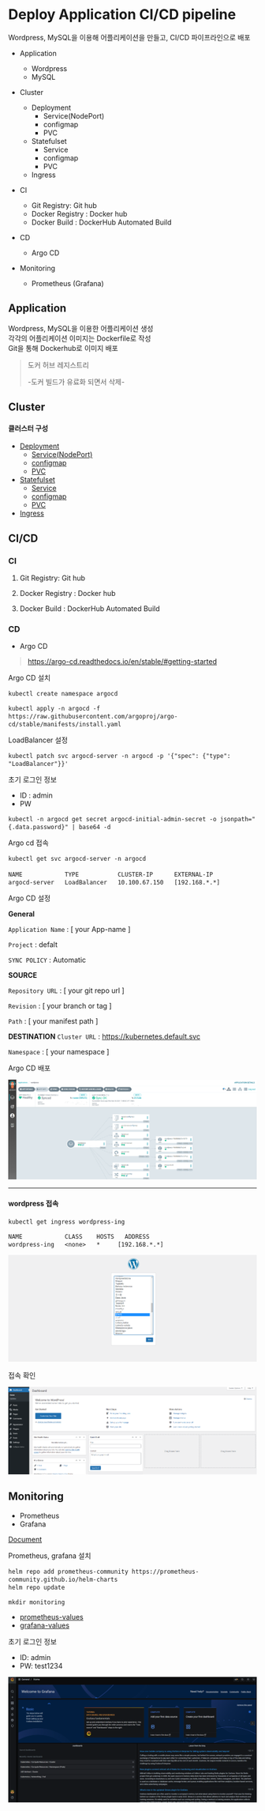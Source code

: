# Deploy Application CI/CD pipeline

Wordpress, MySQL을 이용해 어플리케이션을 만들고, CI/CD 파이프라인으로 배포

- Application
  - Wordpress
  - MySQL

- Cluster
  - Deployment
    - Service(NodePort)
    - configmap
    - PVC
  - Statefulset
    - Service
    - configmap
    - PVC
  - Ingress
- CI
  - Git Registry: Git hub
  - Docker Registry : Docker hub
  - Docker Build : DockerHub Automated Build

- CD
  - Argo CD
- Monitoring 
  - Prometheus (Grafana)

## Application

Wordpress, MySQL을 이용한 어플리케이션 생성  
각각의 어플리케이션 이미지는 Dockerfile로 작성  
Git을 통해 Dockerhub로 이미지 배포

> 도커 허브 레지스트리
> 
> -도커 빌드가 유료화 되면서 삭제-


## Cluster

#### 클러스터 구성



- [Deployment](deploy/deploy-wordpress.yaml)
  - [Service(NodePort)](deploy/deploy-svc.yaml)
  - [configmap](deploy/wordpress-configmap.yaml)
  - [PVC](deploy/wordpress-pvc.yaml)
- [Statefulset](deploy/sts-mysql.yaml)
  - [Service](deploy/sts-svc.yaml)
  - [configmap](deploy/mysql-configmap.yaml)
  - [PVC](deploy/mysql-pvc.yaml)
- [Ingress](deploy/deploy-ing.yaml)


## CI/CD

### CI

1. Git Registry: Git hub 

2. Docker Registry : Docker hub

3. Docker Build : DockerHub Automated Build



### CD

- Argo CD

> https://argo-cd.readthedocs.io/en/stable/#getting-started



Argo CD 설치

```
kubectl create namespace argocd
```

```
kubectl apply -n argocd -f https://raw.githubusercontent.com/argoproj/argo-cd/stable/manifests/install.yaml
```



LoadBalancer 설정

```
kubectl patch svc argocd-server -n argocd -p '{"spec": {"type": "LoadBalancer"}}' 
```



초기 로그인 정보

- ID : admin
- PW   
```
kubectl -n argocd get secret argocd-initial-admin-secret -o jsonpath="{.data.password}" | base64 -d
```



Argo cd 접속

```
kubectl get svc argocd-server -n argocd

NAME            TYPE           CLUSTER-IP      EXTERNAL-IP                                                                                   
argocd-server   LoadBalancer   10.100.67.150   [192.168.*.*]
```



Argo CD 설정



**General**

`Application Name` : [ your App-name ]

`Project` : defalt

`SYNC POLICY` : Automatic



**SOURCE**

`Repository URL` : [ your git repo url ]

`Revision` : [ your branch or tag ]

`Path` : [ your manifest path ]



**DESTINATION**
`Cluster URL` : https://kubernetes.default.svc

`Namespace` : [ your namespace ]



Argo CD 배포

![argo](img/argo.png)



---

#### wordpress 접속

```
kubectl get ingress wordpress-ing
```

```
NAME            CLASS    HOSTS   ADDRESS          
wordpress-ing   <none>   *     [192.168.*.*]
```




![word1](img/word1.png)



접속 확인

![word2](img/word2.png)





## Monitoring

- Prometheus
- Grafana

[Document](https://github.com/prometheus-community/helm-charts/tree/main/charts/kube-prometheus-stack)



Prometheus, grafana 설치

```
helm repo add prometheus-community https://prometheus-community.github.io/helm-charts
helm repo update
```

```
mkdir monitoring
```

- [prometheus-values](monitoring/prom.yaml)
- [grafana-values](monitoring/grafa.yaml)

초기 로그인 정보

- ID: admin
- PW: test1234



![grafa1](img/grafa1.png)

